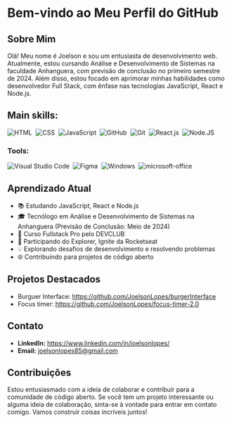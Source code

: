 # Bem-vindo ao Meu Perfil do GitHub

## Sobre Mim
Olá! Meu nome é Joelson e sou um entusiasta de desenvolvimento web. Atualmente, estou cursando Análise e Desenvolvimento de Sistemas na faculdade Anhanguera, com previsão de conclusão no primeiro semestre de 2024. Além disso, estou focado em aprimorar minhas habilidades como desenvolvedor Full Stack, com ênfase nas tecnologias JavaScript, React e Node.js.


## Main skills:

![HTML](https://img.shields.io/badge/HTML5-E34F26?style=for-the-badge&logo=html5&logoColor=white)&nbsp;
![CSS](https://img.shields.io/badge/CSS3-1572B6?style=for-the-badge&logo=css3&logoColor=white)&nbsp;
![JavaScript](https://img.shields.io/badge/JavaScript-F7DF1E?style=for-the-badge&logo=javascript&logoColor=black)&nbsp;
![GitHub](https://img.shields.io/badge/GitHub-100000?style=for-the-badge&logo=github&logoColor=white)&nbsp;
![Git](https://img.shields.io/badge/GIT-E44C30?style=for-the-badge&logo=git&logoColor=white)&nbsp;
![React.js](https://img.shields.io/badge/React-20232A?style=for-the-badge&logo=react&logoColor=61DAFB)&nbsp;
![Node.JS](https://img.shields.io/badge/Node.js-43853D?style=for-the-badge&logo=node.js&logoColor=white)&nbsp;

### Tools:

![Visual Studio Code](https://img.shields.io/badge/Visual_Studio_Code-0078D4?style=for-the-badge&logo=visual%20studio%20code&logoColor=white)&nbsp;
![Figma](https://img.shields.io/badge/Figma-F24E1E?style=for-the-badge&logo=figma&logoColor=white)&nbsp;
![Windows](https://img.shields.io/badge/Windows-0078D6?style=for-the-badge&logo=windows&logoColor=white)&nbsp;
![microsoft-office](https://img.shields.io/badge/Microsoft_Office-D83B01?style=for-the-badge&logo=microsoft-office&logoColor=white)&nbsp;

## Aprendizado Atual
- 📚 Estudando JavaScript, React e Node.js
- 🎓 Tecnólogo em Análise e Desenvolvimento de Sistemas na Anhanguera (Previsão de Conclusão: Meio de 2024)
- 📖 Curso Fullstack Pro pelo DEVCLUB
- 🚀 Participando do Explorer, Ignite da Rocketseat
- 💡 Explorando desafios de desenvolvimento e resolvendo problemas
- 🌐 Contribuindo para projetos de código aberto

## Projetos Destacados
- Burguer Interface: https://github.com/JoelsonLopes/burgerInterface
- Focus timer: https://github.com/JoelsonLopes/focus-timer-2.0

## Contato
- **LinkedIn:** https://www.linkedin.com/in/joelsonlopes/
- **Email:** joelsonlopes85@gmail.com

## Contribuições
Estou entusiasmado com a ideia de colaborar e contribuir para a comunidade de código aberto. Se você tem um projeto interessante ou alguma ideia de colaboração, sinta-se à vontade para entrar em contato comigo. Vamos construir coisas incríveis juntos!

